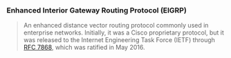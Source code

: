 ### Enhanced Interior Gateway Routing Protocol (EIGRP) 

> An enhanced distance vector routing protocol commonly used in enterprise networks.
> Initially, it was a Cisco proprietary protocol, but it was released to the Internet
> Engineering Task Force (IETF) through [RFC 7868](https://datatracker.ietf.org/doc/html/rfc7868), which was ratified in May 2016.

